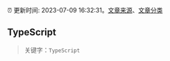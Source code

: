 :alarm_clock: 更新时间: 2023-07-09 16:32:31。[文章来源](/README.md)、[文章分类](/TAGS.md)

## TypeScript


> 关键字：`TypeScript`



